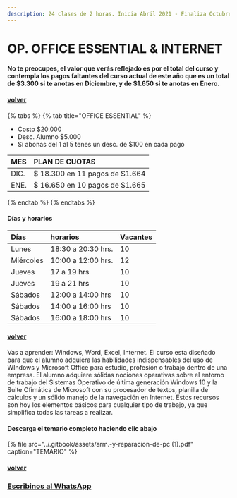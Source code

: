 ```yaml
---
description: 24 clases de 2 horas. Inicia Abril 2021 - Finaliza Octubre 2021
---
```


# OP. OFFICE ESSENTIAL & INTERNET

#### No te preocupes, el valor que verás reflejado es por el total del curso y contempla los pagos faltantes del curso actual de este año que es un total de $3.300 si te anotas en Diciembre, y de $1.650 si te anotas en Enero.

#### [volver](../)

{% tabs %}
{% tab title="OFFICE ESSENTIAL" %}
* Costo $20.000
* Desc. Alumno $5.000
* Si abonas del 1 al 5 tenes un desc. de $100 en cada pago

| MES | PLAN DE CUOTAS |
| :--- | :--- |
| DIC. | $ 18.300 en 11 pagos de $1.664 |
| ENE. | $ 16.650 en 10 pagos de $1.665 |
{% endtab %}
{% endtabs %}

#### Días y horarios

| Días | horarios | Vacantes |
| :--- | :--- | :--- |
| Lunes | 18:30 a 20:30 hrs. | 10 |
| Miércoles | 10:00 a 12:00 hrs. | 12 |
| Jueves | 17 a 19 hrs | 10 |
| Jueves | 19 a 21 hrs | 10 |
| Sábados | 12:00 a 14:00 hrs | 10 |
| Sábados | 14:00 a 16:00 hrs | 10 |
| Sábados | 16:00 a 18:00 hrs | 10 |

#### [volver](../)

Vas a aprender: Windows, Word, Excel, Internet. El curso esta diseñado para que el alumno adquiera las habilidades indispensables del uso de WIndows y Microsoft Office para estudio, profesión o trabajo dentro de una empresa. El alumno adquiere sólidas nociones operativas sobre el entorno de trabajo del Sistemas Operativo de última generación Windows 10 y la Suite Ofimática de Microsoft con su procesador de textos, planilla de cálculos y un sólido manejo de la navegación en Internet. Estos recursos son hoy los elementos básicos para cualquier tipo de trabajo, ya que simplifica todas las tareas a realizar.

#### Descarga el temario completo haciendo clic abajo

{% file src="../.gitbook/assets/arm.-y-reparacion-de-pc \(1\).pdf" caption="TEMARIO" %}

#### [volver](../)

### [Escribinos al WhatsApp](http://wa.me/5491164622877?text=Me%20interesa%20el%20curso%20de%20Office%20Essential)

